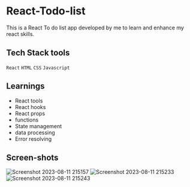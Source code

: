 # React-Todo-list

This is a React To do list app developed by me to learn and enhance my react skills.

 
 ## Tech Stack tools

  `React` `HTML` `CSS` `Javascript`

 ## Learnings

  - React tools
  - React hooks
  - React props
  - functions
  - State management
  - data processing
  - Error resolving

  ## Screen-shots
![Screenshot 2023-08-11 215157](https://github.com/MaheshRautrao/React-Todo-list/assets/101188065/04005ab9-b684-493e-8898-afd86bbcaca0)
![Screenshot 2023-08-11 215233](https://github.com/MaheshRautrao/React-Todo-list/assets/101188065/a9414999-bcfc-4857-9243-a2734ab3b229)
![Screenshot 2023-08-11 215243](https://github.com/MaheshRautrao/React-Todo-list/assets/101188065/87f07eb1-ad3c-41bf-969f-3aaee0ea645c)
